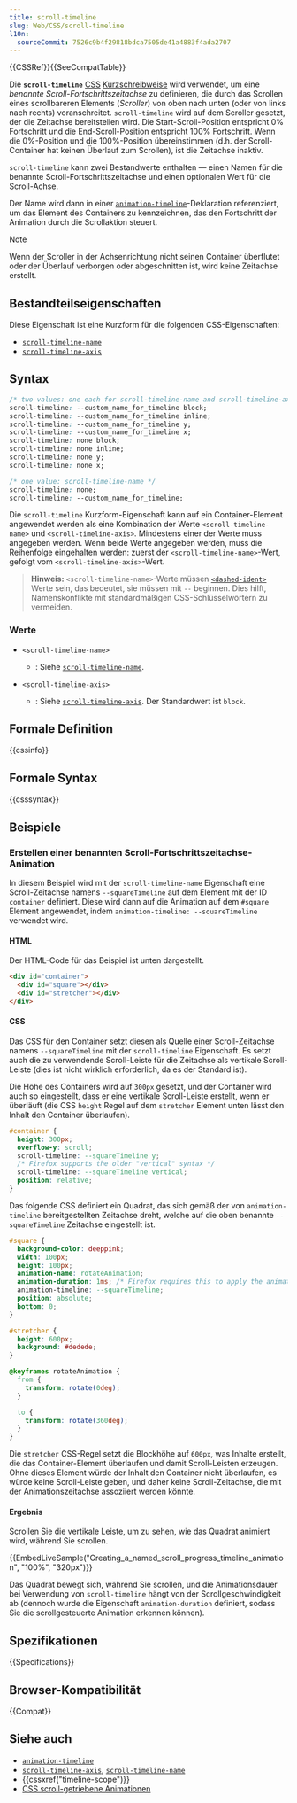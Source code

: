 ```yaml
---
title: scroll-timeline
slug: Web/CSS/scroll-timeline
l10n:
  sourceCommit: 7526c9b4f29818bdca7505de41a4883f4ada2707
---
```


{{CSSRef}}{{SeeCompatTable}}

Die **`scroll-timeline`** [CSS](/de/docs/Web/CSS) [Kurzschreibweise](/de/docs/Web/CSS/CSS_cascade/Shorthand_properties) wird verwendet, um eine _benannte Scroll-Fortschrittszeitachse_ zu definieren, die durch das Scrollen eines scrollbareren Elements (_Scroller_) von oben nach unten (oder von links nach rechts) voranschreitet. `scroll-timeline` wird auf dem Scroller gesetzt, der die Zeitachse bereitstellen wird. Die Start-Scroll-Position entspricht 0% Fortschritt und die End-Scroll-Position entspricht 100% Fortschritt. Wenn die 0%-Position und die 100%-Position übereinstimmen (d.h. der Scroll-Container hat keinen Überlauf zum Scrollen), ist die Zeitachse inaktiv.

`scroll-timeline` kann zwei Bestandwerte enthalten — einen Namen für die benannte Scroll-Fortschrittszeitachse und einen optionalen Wert für die Scroll-Achse.

Der Name wird dann in einer [`animation-timeline`](/de/docs/Web/CSS/animation-timeline)-Deklaration referenziert, um das Element des Containers zu kennzeichnen, das den Fortschritt der Animation durch die Scrollaktion steuert.

> [!NOTE]
> Wenn der Scroller in der Achsenrichtung nicht seinen Container überflutet oder der Überlauf verborgen oder abgeschnitten ist, wird keine Zeitachse erstellt.

## Bestandteilseigenschaften

Diese Eigenschaft ist eine Kurzform für die folgenden CSS-Eigenschaften:

- [`scroll-timeline-name`](/de/docs/Web/CSS/scroll-timeline-name)
- [`scroll-timeline-axis`](/de/docs/Web/CSS/scroll-timeline-axis)

## Syntax

```css
/* two values: one each for scroll-timeline-name and scroll-timeline-axis */
scroll-timeline: --custom_name_for_timeline block;
scroll-timeline: --custom_name_for_timeline inline;
scroll-timeline: --custom_name_for_timeline y;
scroll-timeline: --custom_name_for_timeline x;
scroll-timeline: none block;
scroll-timeline: none inline;
scroll-timeline: none y;
scroll-timeline: none x;

/* one value: scroll-timeline-name */
scroll-timeline: none;
scroll-timeline: --custom_name_for_timeline;
```

Die `scroll-timeline` Kurzform-Eigenschaft kann auf ein Container-Element angewendet werden als eine Kombination der Werte `<scroll-timeline-name>` und `<scroll-timeline-axis>`. Mindestens einer der Werte muss angegeben werden. Wenn beide Werte angegeben werden, muss die Reihenfolge eingehalten werden: zuerst der `<scroll-timeline-name>`-Wert, gefolgt vom `<scroll-timeline-axis>`-Wert.

> **Hinweis:** `<scroll-timeline-name>`-Werte müssen [`<dashed-ident>`](/de/docs/Web/CSS/dashed-ident) Werte sein, das bedeutet, sie müssen mit `--` beginnen. Dies hilft, Namenskonflikte mit standardmäßigen CSS-Schlüsselwörtern zu vermeiden.

### Werte

- `<scroll-timeline-name>`

  - : Siehe [`scroll-timeline-name`](/de/docs/Web/CSS/scroll-timeline-name).

- `<scroll-timeline-axis>`
  - : Siehe [`scroll-timeline-axis`](/de/docs/Web/CSS/scroll-timeline-axis). Der Standardwert ist `block`.

## Formale Definition

{{cssinfo}}

## Formale Syntax

{{csssyntax}}

## Beispiele

### Erstellen einer benannten Scroll-Fortschrittszeitachse-Animation

In diesem Beispiel wird mit der `scroll-timeline-name` Eigenschaft eine Scroll-Zeitachse namens `--squareTimeline` auf dem Element mit der ID `container` definiert.
Diese wird dann auf die Animation auf dem `#square` Element angewendet, indem `animation-timeline: --squareTimeline` verwendet wird.

#### HTML

Der HTML-Code für das Beispiel ist unten dargestellt.

```html
<div id="container">
  <div id="square"></div>
  <div id="stretcher"></div>
</div>
```

#### CSS

Das CSS für den Container setzt diesen als Quelle einer Scroll-Zeitachse namens `--squareTimeline` mit der `scroll-timeline` Eigenschaft.
Es setzt auch die zu verwendende Scroll-Leiste für die Zeitachse als vertikale Scroll-Leiste (dies ist nicht wirklich erforderlich, da es der Standard ist).

Die Höhe des Containers wird auf `300px` gesetzt, und der Container wird auch so eingestellt, dass er eine vertikale Scroll-Leiste erstellt, wenn er überläuft (die CSS `height` Regel auf dem `stretcher` Element unten lässt den Inhalt den Container überlaufen).

```css
#container {
  height: 300px;
  overflow-y: scroll;
  scroll-timeline: --squareTimeline y;
  /* Firefox supports the older "vertical" syntax */
  scroll-timeline: --squareTimeline vertical;
  position: relative;
}
```

Das folgende CSS definiert ein Quadrat, das sich gemäß der von `animation-timeline` bereitgestellten Zeitachse dreht, welche auf die oben benannte `--squareTimeline` Zeitachse eingestellt ist.

```css
#square {
  background-color: deeppink;
  width: 100px;
  height: 100px;
  animation-name: rotateAnimation;
  animation-duration: 1ms; /* Firefox requires this to apply the animation */
  animation-timeline: --squareTimeline;
  position: absolute;
  bottom: 0;
}

#stretcher {
  height: 600px;
  background: #dedede;
}

@keyframes rotateAnimation {
  from {
    transform: rotate(0deg);
  }

  to {
    transform: rotate(360deg);
  }
}
```

Die `stretcher` CSS-Regel setzt die Blockhöhe auf `600px`, was Inhalte erstellt, die das Container-Element überlaufen und damit Scroll-Leisten erzeugen.
Ohne dieses Element würde der Inhalt den Container nicht überlaufen, es würde keine Scroll-Leiste geben, und daher keine Scroll-Zeitachse, die mit der Animationszeitachse assoziiert werden könnte.

#### Ergebnis

Scrollen Sie die vertikale Leiste, um zu sehen, wie das Quadrat animiert wird, während Sie scrollen.

{{EmbedLiveSample("Creating_a_named_scroll_progress_timeline_animation", "100%", "320px")}}

Das Quadrat bewegt sich, während Sie scrollen, und die Animationsdauer bei Verwendung von `scroll-timeline` hängt von der Scrollgeschwindigkeit ab (dennoch wurde die Eigenschaft `animation-duration` definiert, sodass Sie die scrollgesteuerte Animation erkennen können).

## Spezifikationen

{{Specifications}}

## Browser-Kompatibilität

{{Compat}}

## Siehe auch

- [`animation-timeline`](/de/docs/Web/CSS/animation-timeline)
- [`scroll-timeline-axis`](/de/docs/Web/CSS/scroll-timeline-axis), [`scroll-timeline-name`](/de/docs/Web/CSS/scroll-timeline-name)
- {{cssxref("timeline-scope")}}
- [CSS scroll-getriebene Animationen](/de/docs/Web/CSS/CSS_scroll-driven_animations)
